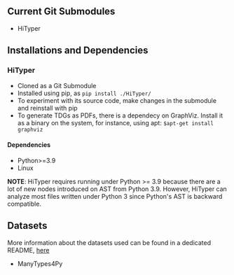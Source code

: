 ## Current Git Submodules

- HiTyper


## Installations and Dependencies

### HiTyper
- Cloned as a Git Submodule
- Installed using pip, as `pip install ./HiTyper/`
- To experiment with its source code, make changes in the submodule and reinstall with pip
- To generate TDGs as PDFs, there is a dependecy on GraphViz. Install it as a binary on the system, for instance, using apt: `$apt-get install graphviz`

#### Dependencies

- Python>=3.9
- Linux

**NOTE**: HiTyper requires running under Python >= 3.9 because there are a lot of new nodes introduced on AST from Python 3.9. However, HiTyper can analyze most files written under Python 3 since Python's AST is backward compatible.


## Datasets

More information about the datasets used can be found in a dedicated README, [here](./data/README.md)

- ManyTypes4Py